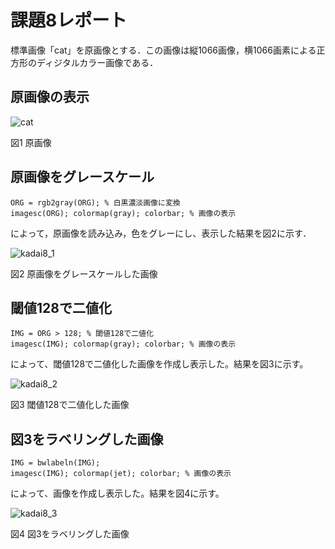 # 課題8レポート

標準画像「cat」を原画像とする．この画像は縦1066画像，横1066画素による正方形のディジタルカラー画像である．

## 原画像の表示

![cat](https://user-images.githubusercontent.com/50776559/71508485-49cf0e80-28cb-11ea-87fc-ca4bfb64c480.jpg)

図1 原画像

## 原画像をグレースケール

```
ORG = rgb2gray(ORG); % 白黒濃淡画像に変換
imagesc(ORG); colormap(gray); colorbar; % 画像の表示
```

によって，原画像を読み込み，色をグレーにし、表示した結果を図2に示す．

![kadai8_1](https://user-images.githubusercontent.com/50776559/71508216-63238b00-28ca-11ea-8db8-f0b5ac593dd6.png)

図2 原画像をグレースケールした画像

## 閾値128で二値化

```
IMG = ORG > 128; % 閾値128で二値化
imagesc(IMG); colormap(gray); colorbar; % 画像の表示
```

によって、閾値128で二値化した画像を作成し表示した。結果を図3に示す。

![kadai8_2](https://user-images.githubusercontent.com/50776559/71508217-63238b00-28ca-11ea-8f20-82c2f6355148.png)

図3 閾値128で二値化した画像

## 図3をラベリングした画像

```
IMG = bwlabeln(IMG);
imagesc(IMG); colormap(jet); colorbar; % 画像の表示
```

によって、画像を作成し表示した。結果を図4に示す。

![kadai8_3](https://user-images.githubusercontent.com/50776559/71508215-63238b00-28ca-11ea-87cf-fcb58d59bc31.png)

図4 図3をラベリングした画像
